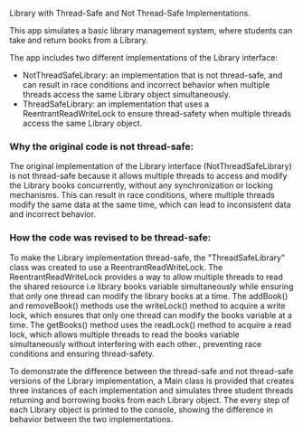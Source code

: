 Library with Thread-Safe and Not Thread-Safe Implementations.

This app simulates a basic library management system, where students can take and return books from a Library.

The app includes two different implementations of the Library interface:
- NotThreadSafeLibrary: an implementation that is not thread-safe, and can result in race conditions and incorrect behavior when multiple threads access 
  the same Library object simultaneously.
- ThreadSafeLibrary: an implementation that uses a ReentrantReadWriteLock to ensure thread-safety when multiple threads access the same Library object.

### Why the original code is not thread-safe:
   The original implementation of the Library interface (NotThreadSafeLibrary) is not thread-safe because it allows multiple threads to access and modify the 
    Library books concurrently, without any synchronization or locking mechanisms. This can result in race conditions, where multiple threads modify the 
    same data at the same time, which can lead to inconsistent data and incorrect behavior.

### How the code was revised to be thread-safe:
   To make the Library implementation thread-safe, the "ThreadSafeLibrary" class was created to use a ReentrantReadWriteLock.
    The ReentrantReadWriteLock provides a way to allow multiple threads to read the shared resource i.e library books variable simultaneously 
    while ensuring that only one thread can modify the library books at a time.
    The addBook() and removeBook() methods use the writeLock() method to acquire a write lock, which ensures that only one thread can modify the 
    books variable at a time. The getBooks() method uses the readLock() method to acquire a read lock, which allows multiple threads to read the 
    books variable simultaneously without interfering with each other., preventing race conditions and ensuring thread-safety.


To demonstrate the difference between the thread-safe and not thread-safe versions of the Library implementation, a Main class is provided that creates 
three instances of each implementation and simulates three student threads returning and borrowing books from each Library object. 
The every step of each Library object is printed to the console, showing the difference in behavior between the two implementations.
